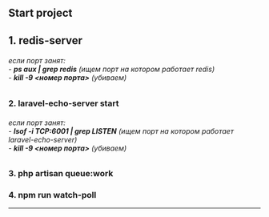 <h2>Start project</h2>
<h2>1. redis-server</h3>
<h6>
    если порт занят:<br>
     - <b>ps aux | grep redis</b> (ищем порт на котором работает redis)<br>
     - <b>kill -9 <номер порта></b> (убиваем)
</h6>
<h3>2. laravel-echo-server start</h3>
<h6>
    если порт занят:<br>
    - <b>lsof -i TCP:6001 | grep LISTEN</b> (ищем порт на котором работает laravel-echo-server)<br>
    - <b>kill -9 <номер порта></b> (убиваем)
</h6>
<h3>3. php artisan queue:work</h3>
<h3>4. npm run watch-poll</h3>
<hr>